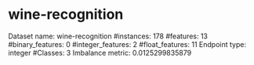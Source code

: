 # wine-recognition
Dataset name: wine-recognition
#instances: 178
#features: 13
  #binary_features: 0
  #integer_features: 2
  #float_features: 11
Endpoint type: integer
#Classes: 3
Imbalance metric: 0.0125299835879
